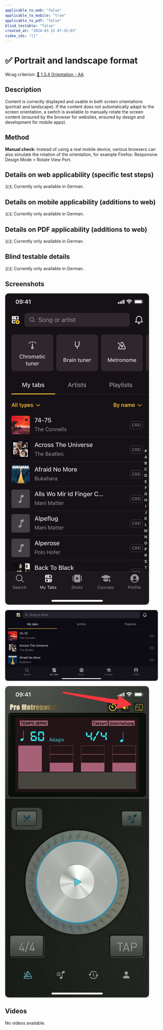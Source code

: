 ```yaml
---
applicable_to_web: "false"
applicable_to_mobile: "true"
applicable_to_pdf: "false"
blind_testable: "false"
created_at: "2024-03-15 07:35:03"
video_ids: "[]"
---
```


# ✅ Portrait and landscape format

Wcag criterion: [📜 1.3.4 Orientation - AA](..)

## Description

Content is correctly displayed and usable in both screen orientations (portrait and landscape). If the content does not automatically adapt to the screen orientation, a switch is available to manually rotate the screen content (ensured by the browser for websites, ensured by design and development for mobile apps).

## Method

**Manual check:** Instead of using a real mobile device, various browsers can also simulate the rotation of the orientation, for example Firefox: Responsive Design Mode > Rotate View Port.

## Details on web applicability (specific test steps)

🇩🇪 Currently only available in German.

## Details on mobile applicability (additions to web)

🇩🇪 Currently only available in German.

## Details on PDF applicability (additions to web)

🇩🇪 Currently only available in German.

## Blind testable details

🇩🇪 Currently only available in German.

## Screenshots

![Mobile App im Hochformat](images/mobile-app-im-hochformat.png)

![Dieselbe Mobile App im Querformat](images/dieselbe-mobile-app-im-querformat.png)

![Mobile App mit Button zum Wechseln des Formats](images/mobile-app-mit-button-zum-wechseln-des-formats.png)

## Videos

No videos available.
